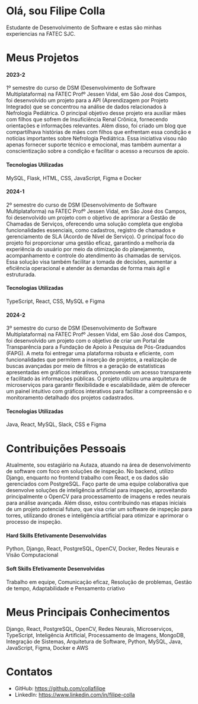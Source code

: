 # Olá, sou Filipe Colla

Estudante de Desenvolvimento de Software e estas são minhas experiencias na FATEC SJC.

# Meus Projetos

#### 2023-2
1º semestre do curso de DSM (Desenvolvimento de Software Multiplataforma) na FATEC Profº Jessen Vidal, em São José dos Campos, foi desenvolvido um projeto para a API (Aprendizagem por Projeto Integrado) que se concentrou na análise de dados relacionados à Nefrologia Pediátrica. O principal objetivo desse projeto era auxiliar mães com filhos que sofrem de Insuficiência Renal Crônica, fornecendo orientações e informações relevantes. Além disso, foi criado um blog que compartilhava histórias de mães com filhos que enfrentam essa condição e notícias importantes sobre Nefrologia Pediátrica. Essa iniciativa visou não apenas fornecer suporte técnico e emocional, mas também aumentar a conscientização sobre a condição e facilitar o acesso a recursos de apoio.

#### Tecnologias Utilizadas
MySQL, Flask, HTML, CSS, JavaScript, Figma e Docker

#### 2024-1
2º semestre do curso de DSM (Desenvolvimento de Software Multiplataforma) na FATEC Profº Jessen Vidal, em São José dos Campos, foi desenvolvido um projeto com o objetivo de aprimorar a Gestão de Chamadas de Serviços, oferecendo uma solução completa que engloba funcionalidades essenciais, como cadastros, registro de chamados e gerenciamento de SLA (Acordo de Nível de Serviço). O principal foco do projeto foi proporcionar uma gestão eficaz, garantindo a melhoria da experiência do usuário por meio da otimização do planejamento, acompanhamento e controle do atendimento às chamadas de serviços. Essa solução visa também facilitar a tomada de decisões, aumentar a eficiência operacional e atender às demandas de forma mais ágil e estruturada.

#### Tecnologias Utilizadas
TypeScript, React, CSS, MySQL e Figma

#### 2024-2
3º semestre do curso de DSM (Desenvolvimento de Software Multiplataforma) na FATEC Profº Jessen Vidal, em São José dos Campos, foi desenvolvido um projeto com o objetivo de criar um Portal de Transparência para a Fundação de Apoio à Pesquisa de Pós-Graduandos (FAPG). A meta foi entregar uma plataforma robusta e eficiente, com funcionalidades que permitem a inserção de projetos, a realização de buscas avançadas por meio de filtros e a geração de estatísticas apresentadas em gráficos interativos, promovendo um acesso transparente e facilitado às informações públicas. O projeto utilizou uma arquitetura de microserviços para garantir flexibilidade e escalabilidade, além de oferecer um painel intuitivo com gráficos interativos para facilitar a compreensão e o monitoramento detalhado dos projetos cadastrados.

#### Tecnologias Utilizadas
Java, React, MySQL, Slack, CSS e Figma

# Contribuições Pessoais
Atualmente, sou estagiário na Autaza, atuando na área de desenvolvimento de software com foco em soluções de inspeção. No backend, utilizo Django, enquanto no frontend trabalho com React, e os dados são gerenciados com PostgreSQL. Faço parte de uma equipe colaborativa que desenvolve soluções de inteligência artificial para inspeção, aproveitando principalmente o OpenCV para processamento de imagens e redes neurais para análise avançada. Além disso, estou contribuindo nas etapas iniciais de um projeto potencial futuro, que visa criar um software de inspeção para torres, utilizando drones e inteligência artificial para otimizar e aprimorar o processo de inspeção.

#### Hard Skills Efetivamente Desenvolvidas
Python, Django, React, PostgreSQL, OpenCV, Docker, Redes Neurais e Visão Computacional

#### Soft Skills Efetivamente Desenvolvidas
Trabalho em equipe, Comunicação eficaz, Resolução de problemas, Gestão de tempo, Adaptabilidade e Pensamento criativo

# Meus Principais Conhecimentos
Django, React, PostgreSQL, OpenCV, Redes Neurais, Microserviços, TypeScript, Inteligência Artificial, Processamento de Imagens, MongoDB, Integração de Sistemas, Arquitetura de Software, Python, MySQL, Java, JavaScript, Figma, Docker e AWS

# Contatos
- GitHub: https://github.com/collafilipe
- LinkedIn: https://www.linkedin.com/in/filipe-colla
